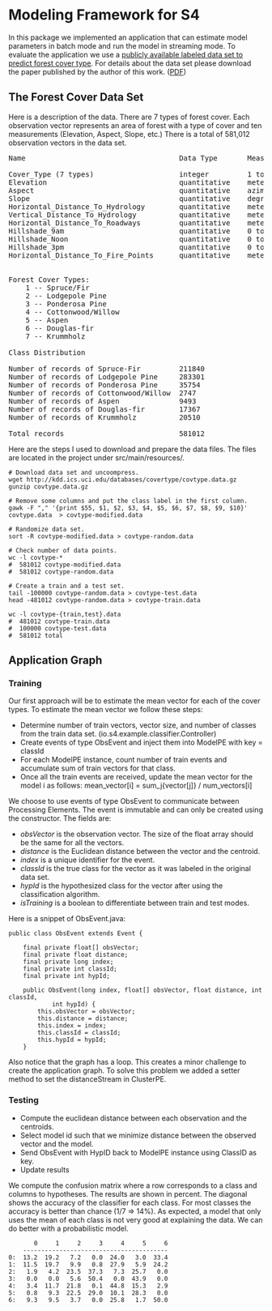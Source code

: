 Modeling Framework for S4
=========================

In this package we implemented an application that can estimate model parameters in batch mode and run the model in streaming mode. To evaluate the application we use a [publicly available labeled data set to predict forest cover type](http://kdd.ics.uci.edu/databases/covertype/covertype.html).
For details about the data set please download the paper published by the author of this work. ([PDF](http://citeseerx.ist.psu.edu/viewdoc/download?doi=10.1.1.128.2475&rep=rep1&type=pdf))

## The Forest Cover Data Set

Here is a description of the data. There are 7 types of forest cover. Each observation vector represents an area of 
forest with a type of cover and ten measurements (Elevation, Aspect, Slope, etc.) There is a total of 581,012 observation
vectors in the data set. 

<pre>
Name                                    Data Type       Measurement        Description

Cover_Type (7 types)                    integer         1 to 7             Forest Cover Type designation
Elevation                               quantitative    meters             Elevation in meters
Aspect                                  quantitative    azimuth            Aspect in degrees azimuth
Slope                                   quantitative    degrees            Slope in degrees
Horizontal_Distance_To_Hydrology        quantitative    meters             Horz Dist to nearest surface water features
Vertical_Distance_To_Hydrology          quantitative    meters             Vert Dist to nearest surface water features
Horizontal_Distance_To_Roadways         quantitative    meters             Horz Dist to nearest roadway
Hillshade_9am                           quantitative    0 to 255 index     Hillshade index at 9am, summer solstice
Hillshade_Noon                          quantitative    0 to 255 index     Hillshade index at noon, summer soltice
Hillshade_3pm                           quantitative    0 to 255 index     Hillshade index at 3pm, summer solstice
Horizontal_Distance_To_Fire_Points      quantitative    meters             Horz Dist to nearest wildfire ignition points


Forest Cover Types:	
    1 -- Spruce/Fir
    2 -- Lodgepole Pine
    3 -- Ponderosa Pine
    4 -- Cottonwood/Willow
    5 -- Aspen
    6 -- Douglas-fir
    7 -- Krummholz

Class Distribution

Number of records of Spruce-Fir         211840 
Number of records of Lodgepole Pine     283301 
Number of records of Ponderosa Pine     35754 
Number of records of Cottonwood/Willow  2747 
Number of records of Aspen              9493 
Number of records of Douglas-fir        17367 
Number of records of Krummholz          20510 	
 		
Total records                           581012
</pre>

Here are the steps I used to download and prepare the data files. The files are located in the project under src/main/resources/.

	# Download data set and uncoompress.
	wget http://kdd.ics.uci.edu/databases/covertype/covtype.data.gz
	gunzip covtype.data.gz 

	# Remove some columns and put the class label in the first column.
	gawk -F "," '{print $55, $1, $2, $3, $4, $5, $6, $7, $8, $9, $10}' covtype.data  > covtype-modified.data

	# Randomize data set.
	sort -R covtype-modified.data > covtype-random.data

	# Check number of data points.
	wc -l covtype-*
	#  581012 covtype-modified.data
	#  581012 covtype-random.data

	# Create a train and a test set.
	tail -100000 covtype-random.data > covtype-test.data
	head -481012 covtype-random.data > covtype-train.data

	wc -l covtype-{train,test}.data
	#  481012 covtype-train.data
	#  100000 covtype-test.data
	#  581012 total

## Application Graph

### Training

Our first approach will be to estimate the mean vector for each of the cover types. To estimate the mean vector we follow these steps:

* Determine number of train vectors, vector size, and number of classes from the train data set. (io.s4.example.classifier.Controller)
* Create events of type ObsEvent and inject them into ModelPE with key = classId
* For each ModelPE instance, count number of train events and accumulate sum of train vectors for that class.
* Once all the train events are received, update the mean vector for the model i as follows: mean_vector[i] =  sum_j{vector[j]} / num_vectors[i]


We choose to use events of type ObsEvent to communicate between Processing Elements. The event is immutable and can only be created using the constructor. The fields are:

* _obsVector_ is the observation vector. The size of the float array should be the same for all the vectors.
* _distance_ is the Euclidean distance between the vector and the centroid.
* _index_ is a unique identifier for the event. 
* _classId_ is the true class for the vector as it was labeled in the original data set.
* _hypId_ is the hypothesized class for the vector after using the classification algorithm.
* _isTraining_ is a boolean to differentiate between train and test modes.


Here is a snippet of ObsEvent.java:

	public class ObsEvent extends Event {

		final private float[] obsVector;
		final private float distance;
		final private long index;
		final private int classId;
		final private int hypId;

		public ObsEvent(long index, float[] obsVector, float distance, int classId,
				int hypId) {
			this.obsVector = obsVector;
			this.distance = distance;
			this.index = index;
			this.classId = classId;
			this.hypId = hypId;
		}
	
Also notice that the graph has a loop. This creates a minor challenge to create the application graph. To solve 
this problem we added a setter method to set the distanceStream in ClusterPE.

### Testing

* Compute the euclidean distance between each observation and the centroids.
* Select model id such that we minimize distance between the observed vector and the model.
* Send ObsEvent with HypID back to ModelPE instance using ClassID as key.
* Update results

We compute the confusion matrix where a row corresponds to a class and columns to hypotheses. 
The results are shown in percent. The diagonal shows the accuracy of the classifier for each class. 
For most classes the accuracy is better than chance (1/7 => 14%). As expected, a model that only uses
the mean of each class is not very good at explaining the data. We can do better with
a probabilistic model.

           0     1     2     3     4     5     6
        ----------------------------------------
    0:  13.2  19.2   7.2   0.0  24.0   3.0  33.4
    1:  11.5  19.7   9.9   0.8  27.9   5.9  24.2
    2:   1.9   4.2  23.5  37.3   7.3  25.7   0.0
    3:   0.0   0.0   5.6  50.4   0.0  43.9   0.0
    4:   3.4  11.7  21.8   0.1  44.8  15.3   2.9
    5:   0.8   9.3  22.5  29.0  10.1  28.3   0.0
    6:   9.3   9.5   3.7   0.0  25.8   1.7  50.0


